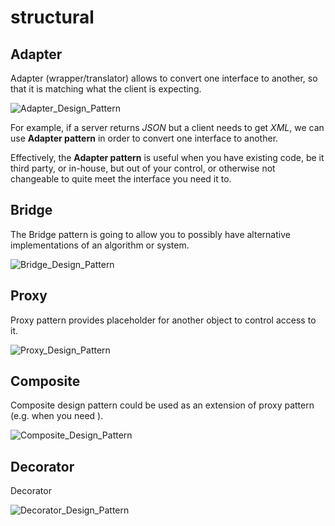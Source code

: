 # structural 

## Adapter 

Adapter (wrapper/translator) allows to convert one interface to another, so that it is matching what the client is expecting. 

![Adapter_Design_Pattern](https://upload.wikimedia.org/wikipedia/commons/e/e5/W3sDesign_Adapter_Design_Pattern_UML.jpg)

For example, if a server returns *JSON* but a client needs to get *XML*, we can use **Adapter pattern** in order to convert one interface to another. 

Effectively, the **Adapter pattern** is useful when you have existing code, be it third party, or in-house, but out of your control, or otherwise not changeable to quite meet the interface you need it to.

## Bridge 

The Bridge pattern is going to allow you to possibly have alternative implementations of an algorithm or system.

![Bridge_Design_Pattern](https://upload.wikimedia.org/wikipedia/commons/f/fd/W3sDesign_Bridge_Design_Pattern_UML.jpg)

## Proxy 

Proxy pattern provides placeholder for another object to control access to it. 

![Proxy_Design_Pattern](https://upload.wikimedia.org/wikipedia/commons/6/6e/W3sDesign_Proxy_Design_Pattern_UML.jpg)

## Composite 

Composite design pattern could be used as an extension of proxy pattern (e.g. when you need ). 

![Composite_Design_Pattern](https://upload.wikimedia.org/wikipedia/commons/6/65/W3sDesign_Composite_Design_Pattern_UML.jpg)

## Decorator 

Decorator 

![Decorator_Design_Pattern](https://upload.wikimedia.org/wikipedia/commons/8/83/W3sDesign_Decorator_Design_Pattern_UML.jpg)
